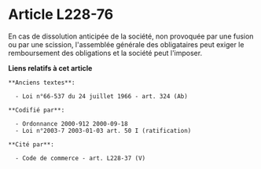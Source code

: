 # Article L228-76

En cas de dissolution anticipée de la société, non provoquée par une fusion ou par une scission, l'assemblée générale des
obligataires peut exiger le remboursement des obligations et la société peut l'imposer.

**Liens relatifs à cet article**

	**Anciens textes**:

	  - Loi n°66-537 du 24 juillet 1966 - art. 324 (Ab)

	**Codifié par**:

	  - Ordonnance 2000-912 2000-09-18
	  - Loi n°2003-7 2003-01-03 art. 50 I (ratification)

	**Cité par**:

	  - Code de commerce - art. L228-37 (V)
